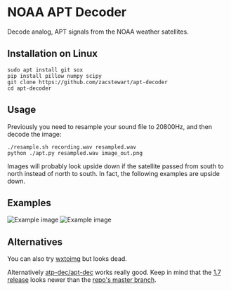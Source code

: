 # NOAA APT Decoder

Decode analog, APT signals from the NOAA weather satellites.

## Installation on Linux

    sudo apt install git sox
    pip install pillow numpy scipy
    git clone https://github.com/zacstewart/apt-decoder
    cd apt-decoder

## Usage

Previously you need to resample your sound file to 20800Hz, and then decode the
image:

    ./resample.sh recording.wav resampled.wav
    python ./apt.py resampled.wav image_out.png

Images will probably look upside down if the satellite passed from south to
north instead of north to south. In fact, the following examples are upside
down.

## Examples

![Example image](./examples/example.png)
![Example image](./examples/example2.png)

## Alternatives

You can also try [wxtoimg](http://wxtoimg.com/) but looks dead.

Alternatively [atp-dec/apt-dec](https://github.com/csete/aptdec) works really
good. Keep in mind that the [1.7
release](https://github.com/csete/aptdec/releases) looks newer than the [repo's
master branch](https://github.com/csete/aptdec).
